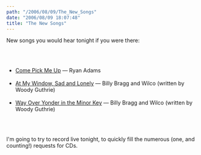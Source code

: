 ```yaml
---
path: "/2006/08/09/The_New_Songs" 
date: "2006/08/09 18:07:48" 
title: "The New Songs" 
---
```

<p>New songs you would hear tonight if you were there:</p><br><ul><br><li><a href="http://lyricwiki.org/Ryan_Adams:Come_Pick_Me_Up">Come Pick Me Up</a> &#8212; Ryan Adams</li><br><li><a href="http://www.lyricstime.com/wilco-at-my-window-sad-and-lonely-lyrics.html">At My Window, Sad and Lonely</a> &#8212; Billy Bragg and Wilco (written by Woody Guthrie)</li><br><li><a href="http://lyricwiki.org/Billy_Bragg:Way_Over_Yonder">Way Over Yonder in the Minor Key</a> &#8212; Billy Bragg and Wilco (written by Woody Guthrie)</li><br></ul><br><p>I'm going to try to record live tonight, to quickly fill the numerous (one, and counting!) requests for CDs.</p>